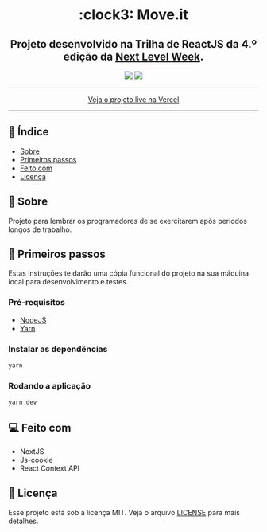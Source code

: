 <h1 align="center">:clock3: Move.it</h1>

<h2 align="center">
	Projeto desenvolvido na Trilha de ReactJS da 4.º edição da <a href="https://rocketseat.com.br/">Next Level Week</a>.
</h2>

<p align="center">
	<a href="./LICENSE">
		<img src="https://shields.io/github/license/viniciusrodrigues1a/nlw-04-moveit"></img>
	</a>
	<img src="https://shields.io/github/last-commit/viniciusrodrigues1a/nlw-04-moveit"></img>
</p>

<hr />
	<p align="center">
		<a target="_blank" href="https://moveit-seven-green.vercel.app/">
		Veja o projeto live na Vercel
		</a>
	</p>
<hr />

## :page_facing_up: Índice

- [Sobre](#about)
- [Primeiros passos](#getting_started)
- [Feito com](#built_using)
- [Licença](#license)

## 🧐 Sobre <a name = "about"></a>

Projeto para lembrar os programadores de se exercitarem após periodos longos de trabalho.

## 🏁 Primeiros passos <a name = "getting_started"></a>

Estas instruçōes te darão uma cópia funcional do projeto na sua máquina local para desenvolvimento e testes.

### Pré-requisitos
- [NodeJS](https://nodejs.org/)
- [Yarn](https://classic.yarnpkg.com/)

### Instalar as dependências
```sh
yarn
```

### Rodando a aplicação
```sh
yarn dev
```

## :computer: Feito com <a name="built_using">

* NextJS
* Js-cookie
* React Context API

## :memo: Licença <a name = "license"></a>

Esse projeto está sob a licença MIT. Veja o arquivo [LICENSE](LICENSE) para mais detalhes.

